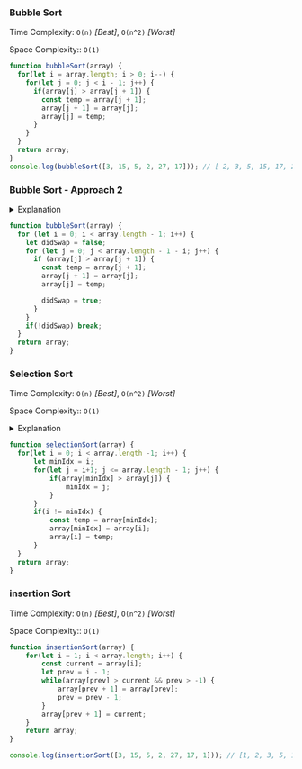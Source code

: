 ### Bubble Sort

Time Complexity: `O(n)` _[Best]_, `O(n^2)` _[Worst]_

Space Complexity:: `O(1)`

```javascript
function bubbleSort(array) {
  for(let i = array.length; i > 0; i--) {
    for(let j = 0; j < i - 1; j++) {
      if(array[j] > array[j + 1]) {
        const temp = array[j + 1];
        array[j + 1] = array[j];
        array[j] = temp;
      }
    }
  }
  return array;
}
console.log(bubbleSort([3, 15, 5, 2, 27, 17])); // [ 2, 3, 5, 15, 17, 27 ]
```

### Bubble Sort - Approach 2

<details>
  <summary>Explanation</summary>
    
    ### 🧮 Step-by-step from your image (n = 4)

    Initial array:  `[5, 2, 4, 1]`

    #### **Pass 1**
    Compare adjacent elements:
    
    1️⃣ Compare (5, 2) → swap → `[2, 5, 4, 1]`  
    2️⃣ Compare (5, 4) → swap → `[2, 4, 5, 1]`  
    3️⃣ Compare (5, 1) → swap → `[2, 4, 1, 5]`
    
    ✅ After **3 swaps**, the largest element `5` is now at its correct place (last position).
    
    **So: 3 times (swaps)**
    
    ---
    
    #### **Pass 2**
    Now we ignore the last element (`5`) since it's sorted.
    
    Array: `[2, 4, 1, 5]`
    
    1️⃣ Compare (2, 4) → no swap  
    2️⃣ Compare (4, 1) → swap → `[2, 1, 4, 5]`
    
    ✅ After **2 swaps**, `4` is in its correct position.
    
    **So: 2 times**
    
    ---
    
    #### **Pass 3**
    Now ignore the last two sorted elements (`4, 5`).
    
    Array: `[2, 1, 4, 5]`
    
    1️⃣ Compare (2, 1) → swap → `[1, 2, 4, 5]`
    
    ✅ After **1 swap**, `2` is now in the correct position.
    
    **So: 1 time**
    
    ---
    
    ✅ **Sorted array:** `[1, 2, 4, 5]`  
    Total passes = 3  
    Each pass reduces the unsorted part by one element.
    
</details>

```javascript
function bubbleSort(array) {
  for (let i = 0; i < array.length - 1; i++) {
    let didSwap = false;
    for (let j = 0; j < array.length - 1 - i; j++) {
      if (array[j] > array[j + 1]) {
        const temp = array[j + 1];
        array[j + 1] = array[j];
        array[j] = temp;

        didSwap = true;
      }
    }
    if(!didSwap) break;
  }
  return array;
}
```

### Selection Sort

Time Complexity: `O(n)` _[Best]_, `O(n^2)` _[Worst]_

Space Complexity:: `O(1)`

<details>
  <summary>Explanation</summary>

  **Selection Sort** works by repeatedly selecting the smallest element from the unsorted portion of the array and moving it to the beginning (the sorted portion).
  
  ### How it works:
  - Loop through all elements of the array.
  - Find the minimum element in the unsorted part.
  - Swap this minimum element with the first unsorted element.
  - Expand the sorted portion to the right and shrink the unsorted portion.

This process continues until the entire array is sorted.
  
</details>

```javascript
function selectionSort(array) {
  for(let i = 0; i < array.length -1; i++) {
      let minIdx = i;
      for(let j = i+1; j <= array.length - 1; j++) {
          if(array[minIdx] > array[j]) {
              minIdx = j;
          }
      }
      if(i != minIdx) {
          const temp = array[minIdx];
          array[minIdx] = array[i];
          array[i] = temp;
      }
  }
  return array;
}
```


### insertion Sort

Time Complexity: `O(n)` _[Best]_, `O(n^2)` _[Worst]_

Space Complexity:: `O(1)`

```javascript
function insertionSort(array) {
    for(let i = 1; i < array.length; i++) {
        const current = array[i];
        let prev = i - 1;
        while(array[prev] > current && prev > -1) {
            array[prev + 1] = array[prev];
            prev = prev - 1;
        }
        array[prev + 1] = current;
    }
    return array;
}

console.log(insertionSort([3, 15, 5, 2, 27, 17, 1])); // [1, 2, 3, 5, 15, 17, 27]
```
